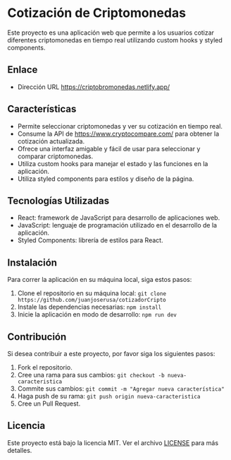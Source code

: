 # Cotización de Criptomonedas

Este proyecto es una aplicación web que permite a los usuarios cotizar diferentes criptomonedas en tiempo real utilizando custom hooks y styled components.




## Enlace

 - Dirección URL   https://criptobromonedas.netlify.app/



## Características

- Permite seleccionar criptomonedas y ver su cotización en tiempo real.
- Consume la API de https://www.cryptocompare.com/ para obtener la cotización actualizada.
- Ofrece una interfaz amigable y fácil de usar para seleccionar y comparar criptomonedas.
- Utiliza custom hooks para manejar el estado y las funciones en la aplicación.
- Utiliza styled components para estilos y diseño de la página.



## Tecnologías Utilizadas

- React: framework de JavaScript para desarrollo de aplicaciones web.
- JavaScript: lenguaje de programación utilizado en el desarrollo de la aplicación.
- Styled Components: librería de estilos para React.



## Instalación

Para correr la aplicación en su máquina local, siga estos pasos:

1. Clone el repositorio en su máquina local: `git clone https://github.com/juanjoserusa/cotizadorCripto`
2. Instale las dependencias necesarias: `npm install`
3. Inicie la aplicación en modo de desarrollo: `npm run dev`



## Contribución

Si desea contribuir a este proyecto, por favor siga los siguientes pasos:

1. Fork el repositorio.
2. Cree una rama para sus cambios: `git checkout -b nueva-caracteristica`
3. Commite sus cambios: `git commit -m "Agregar nueva característica"`
4. Haga push de su rama: `git push origin nueva-caracteristica`
5. Cree un Pull Request.



## Licencia

Este proyecto está bajo la licencia MIT. Ver el archivo [LICENSE](LICENSE) para más detalles.
